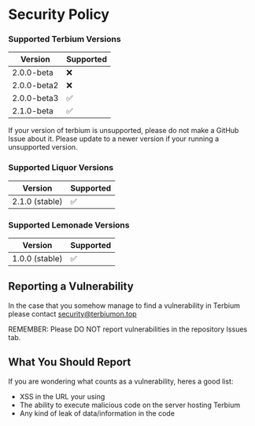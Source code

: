 # Security Policy

### Supported Terbium Versions

| Version | Supported |
| ------- | --------- |
| 2.0.0-beta  | ❌ |
| 2.0.0-beta2 | ❌ |
| 2.0.0-beta3 | ✅ |
| 2.1.0-beta  | ✅ |

If your version of terbium is unsupported, please do not make a GitHub Issue about it. Please update to a newer version if your running a unsupported version.

### Supported Liquor Versions

| Version | Supported |
| ------- | --------- |
| 2.1.0 (stable) | ✅ |

### Supported Lemonade Versions

| Version | Supported |
| ------- | --------- |
| 1.0.0 (stable) | ✅ |

## Reporting a Vulnerability

In the case that you somehow manage to find a vulnerability in Terbium please contact security@terbiumon.top

REMEMBER: Please DO NOT report vulnerabilities in the repository Issues tab.

## What You Should Report

If you are wondering what counts as a vulnerability, heres a good list:

- XSS in the URL your using
- The ability to execute malicious code on the server hosting Terbium
- Any kind of leak of data/information in the code
